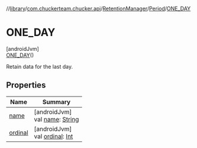 //[library](../../../../../index.md)/[com.chuckerteam.chucker.api](../../../index.md)/[RetentionManager](../../index.md)/[Period](../index.md)/[ONE_DAY](index.md)

# ONE_DAY

[androidJvm]\
[ONE_DAY](index.md)()

Retain data for the last day.

## Properties

| Name | Summary |
|---|---|
| [name](../-o-n-e_-h-o-u-r/index.md#-372974862%2FProperties%2F-435046686) | [androidJvm]<br>val [name](../-o-n-e_-h-o-u-r/index.md#-372974862%2FProperties%2F-435046686): [String](https://kotlinlang.org/api/latest/jvm/stdlib/kotlin/-string/index.html) |
| [ordinal](../-o-n-e_-h-o-u-r/index.md#-739389684%2FProperties%2F-435046686) | [androidJvm]<br>val [ordinal](../-o-n-e_-h-o-u-r/index.md#-739389684%2FProperties%2F-435046686): [Int](https://kotlinlang.org/api/latest/jvm/stdlib/kotlin/-int/index.html) |
